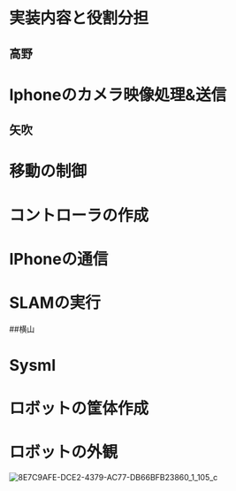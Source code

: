 # 実装内容と役割分担

## 高野
# Iphoneのカメラ映像処理&送信

## 矢吹
# 移動の制御
# コントローラの作成
# IPhoneの通信
# SLAMの実行

##横山
# Sysml
# ロボットの筐体作成

# ロボットの外観
![8E7C9AFE-DCE2-4379-AC77-DB66BFB23860_1_105_c](https://github.com/user-attachments/assets/f2781f5a-92fd-4844-88d8-0e954cdc8162)
